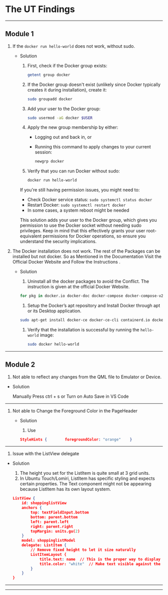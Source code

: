 # The UT Findings

---

## Module 1

1. If the `docker run hello-world` does not work, without sudo. 
    - Solution
        1. First, check if the Docker group exists:
            
            ```bash
            getent group docker
            
            ```
            
        2. If the Docker group doesn't exist (unlikely since Docker typically creates it during installation), create it:
            
            ```bash
            sudo groupadd docker
            
            ```
            
        3. Add your user to the Docker group:
            
            ```bash
            sudo usermod -aG docker $USER
            
            ```
            
        4. Apply the new group membership by either:
            - Logging out and back in, or
            - Running this command to apply changes to your current session:
                
                ```bash
                newgrp docker
                
                ```
                
        5. Verify that you can run Docker without sudo:
            
            ```bash
            docker run hello-world
            
            ```
            
        
        If you're still having permission issues, you might need to:
        
        - Check Docker service status: `sudo systemctl status docker`
        - Restart Docker: `sudo systemctl restart docker`
        - In some cases, a system reboot might be needed
        
        This solution adds your user to the Docker group, which gives you permission to use the Docker socket without needing sudo privileges. Keep in mind that this effectively grants your user root-equivalent permissions for Docker operations, so ensure you understand the security implications.
        
2. The Docker installation does not work. The rest of the Packages can be installed but not docker. So as Mentioned in the Documentation Visit the Official Docker Website and Follow the Instructions . 
    - Solution
        1. Uninstall all the docker packages to avoid the Conflict. The instruction is given at the official Docker Website. 
        
        ```bash
        for pkg in docker.io docker-doc docker-compose docker-compose-v2 podman-docker containerd runc; do sudo apt-get remove $pkg; done
        ```
        
        1. Setup the Docker’s apt repository and Install Docker through apt or its Desktop application.
        
        ```bash
        sudo apt-get install docker-ce docker-ce-cli containerd.io docker-buildx-plugin docker-compose-plugin
        ```
        
        1. Verify that the installation is successful by running the `hello-world` image:
            
            ```bash
            sudo docker hello-world
            ```
            

---

## Module 2

1. Not able to reflect any changes from the QML file to Emulator or Device. 
- Solution
    
    Manually Press ctrl + s or Turn on Auto Save in VS Code
    

---

1. Not able to Change the Foreground Color in the PageHeader
    - Solution
        1. Use 
        
        ```json
        StyleHints {        foregroundColor: "orange"    }
        ```
        

---

1. Issue  with the ListView delegate 
- Solution
    1. The height you set for the ListItem is quite small at 3 grid units.
    2. In Ubuntu Touch/Lomiri, ListItem has specific styling and expects certain properties. The Text component might not be appearing because ListItem has its own layout system.
    
    ```json
    ListView {
        id: shoppinglistView
        anchors {
            top: textFieldInput.bottom
            bottom: parent.bottom
            left: parent.left
            right: parent.right
            topMargin: units.gu(2)
        }
        model: shoppinglistModel
        delegate: ListItem {
            // Remove fixed height to let it size naturally
            ListItemLayout {
                title.text: name  // This is the proper way to display text in a ListItem
                title.color: "white"  // Make text visible against the dark background
            }
        }
    }
    ```
    

---

---
